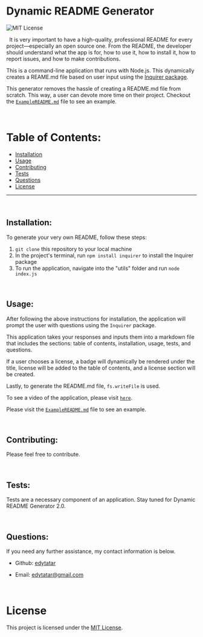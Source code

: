# Dynamic README Generator

  ![MIT License](https://img.shields.io/badge/License-MIT-yellow.svg)
  <br>

  &nbsp;
It is very important to have a high-quality, professional README for every project&mdash;especially an open source one. From the README, the developer should understand what the app is for, how to use it, how to install it, how to report issues, and how to make contributions.

This is a command-line application that runs with Node.js. This dynamically creates a REAME.md file based on user input using the [Inquirer package](https://www.npmjs.com/package/inquirer). 
 
This generator removes the hassle of creating a README.md file from scratch. This way, a user can devote more time on their project. Checkout the [`ExampleREADME.md`](https://github.com/edytatar/readme-generator/blob/main/EXAMPLE-README.md) file to see an example. 

  &nbsp;
  # Table of Contents:
  * [Installation](#installation)
  * [Usage](#usage)
  * [Contributing](#contributing)
  * [Tests](#tests)
  * [Questions](#questions)
  * [License](#license)
  
---
  &nbsp;
  ## Installation:
  To generate your very own README, follow these steps:
  &nbsp;
  1. `git clone` this repository to your local machine
  2. In the project's terminal, run `npm install inquirer` to install the Inquirer package
  3. To run the application, navigate into the "utils" folder and run `node index.js`

  &nbsp;
  ## Usage:
  After following the above instructions for installation, the application will prompt the user with questions using the `Inquirer` package. 

  This application takes your responses and inputs them into a markdown file that includes the sections: table of contents, installation, usage, tests, and questions.
  
  If a user chooses a license, a badge will dynamically be rendered under the title, license will be added to the table of contents, and a license section will be created. 

  Lastly, to generate the README.md file, `fs.writeFile` is used. 

  To see a video of the application, please visit [`here`](https://drive.google.com/file/d/1X9IApOvkkHDtw0Aw3iXYGz5aVogfwsyu/view?usp=sharing).
  
  Please visit the [`ExampleREADME.md`](https://github.com/edytatar/readme-generator/blob/main/EXAMPLE-README.md) file to see an example. 


  &nbsp;
  ## Contributing:
  Please feel free to contribute. 

  &nbsp;
  ## Tests:
  Tests are a necessary component of an application. Stay tuned for Dynamic README Generator 2.0. 

  &nbsp;
  ## Questions:
  If you need any further assistance, my contact information is below.
  * Github: [edytatar](<https://github.com/edytatar>)
  
  * Email: edytatar@gmail.com

  &nbsp;
# License
This project is licensed under the [MIT License](https://opensource.org/licenses/MIT).



